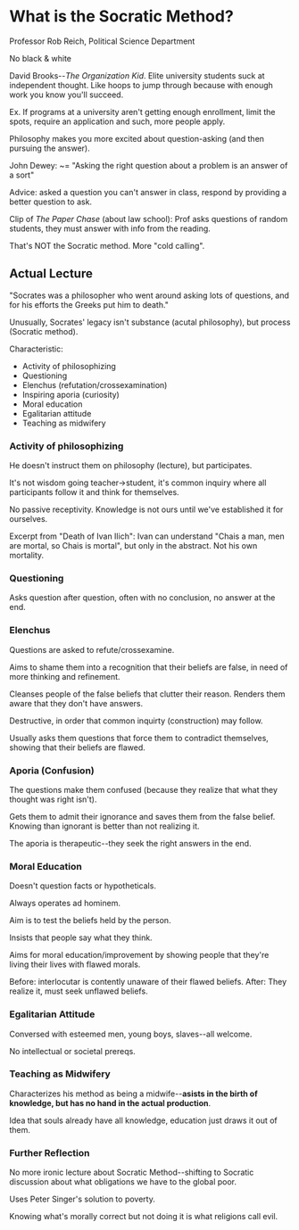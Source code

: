 # What is the Socratic Method?

Professor Rob Reich, Political Science Department

No black & white

David Brooks--*The Organization Kid*. Elite university students suck at independent thought. Like hoops to jump through because with enough work you know you'll succeed.

Ex. If programs at a university aren't getting enough enrollment, limit the spots, require an application and such, more people apply.

Philosophy makes you more excited about question-asking (and then pursuing the answer).

John Dewey: ~= "Asking the right question about a problem is an answer of a sort"

Advice: asked a question you can't answer in class, respond by providing a better question to ask.

Clip of *The Paper Chase* (about law school): Prof asks questions of random students, they must answer with info from the reading.

That's NOT the Socratic method. More "cold calling".

## Actual Lecture

"Socrates was a philosopher who went around asking lots of questions, and for his efforts the Greeks put him to death."

Unusually, Socrates' legacy isn't substance (acutal philosophy), but process (Socratic method).

Characteristic:

* Activity of philosophizing
* Questioning
* Elenchus (refutation/crossexamination)
* Inspiring aporia (curiosity)
* Moral education
* Egalitarian attitude
* Teaching as midwifery

### Activity of philosophizing

He doesn't instruct them on philosophy (lecture), but participates.

It's not wisdom going teacher->student, it's common inquiry where all participants follow it and think for themselves.

No passive receptivity. Knowledge is not ours until we've established it for ourselves.

Excerpt from "Death of Ivan Ilich": Ivan can understand "Chais a man, men are mortal, so Chais is mortal", but only in the abstract. Not his own mortality.

### Questioning

Asks question after question, often with no conclusion, no answer at the end.

### Elenchus

Questions are asked to refute/crossexamine.

Aims to shame them into a recognition that their beliefs are false, in need of more thinking and refinement.

Cleanses people of the false beliefs that clutter their reason. Renders them aware that they don't have answers.

Destructive, in order that common inquirty (construction) may follow.

Usually asks them questions that force them to contradict themselves, showing that their beliefs are flawed.

### Aporia (Confusion)

The questions make them confused (because they realize that what they thought was right isn't).

Gets them to admit their ignorance and saves them from the false belief. Knowing than ignorant is better than not realizing it.

The aporia is therapeutic--they seek the right answers in the end.

### Moral Education

Doesn't question facts or hypotheticals.

Always operates ad hominem.

Aim is to test the beliefs held by the person.

Insists that people say what they think.

Aims for moral education/improvement by showing people that they're living their lives with flawed morals.

Before: interlocutar is contently unaware of their flawed beliefs. After: They realize it, must seek unflawed beliefs.

### Egalitarian Attitude

Conversed with esteemed men, young boys, slaves--all welcome.

No intellectual or societal prereqs.

### Teaching as Midwifery

Characterizes his method as being a midwife--**asists in the birth of knowledge, but has no hand in the actual production**.

Idea that souls already have all knowledge, education just draws it out of them.

### Further Reflection

No more ironic lecture about Socratic Method--shifting to Socratic discussion about what obligations we have to the global poor.

Uses Peter Singer's solution to poverty.

Knowing what's morally correct but not doing it is what religions call evil.
